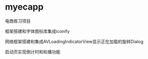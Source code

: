 # myecapp
电商练习项目
<!-- 2018-6-1-->
框架搭建和字体图标库集成iconify
<!-- 2018-6-2-->
网络框架搭建和集成AVLoadingIndicatorView显示正在加载的旋转Dialog
<!-- 2018-6-3-->
启动页实现倒计时和轮播功能